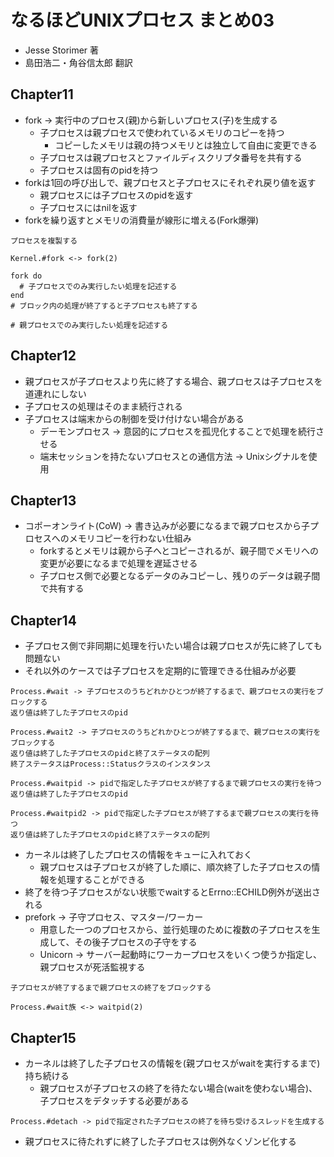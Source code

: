 # なるほどUNIXプロセス まとめ03
- Jesse Storimer 著
- 島田浩二・角谷信太郎 翻訳

## Chapter11
- fork -> 実行中のプロセス(親)から新しいプロセス(子)を生成する
  - 子プロセスは親プロセスで使われているメモリのコピーを持つ
    - コピーしたメモリは親の持つメモリとは独立して自由に変更できる
  - 子プロセスは親プロセスとファイルディスクリプタ番号を共有する
  - 子プロセスは固有のpidを持つ
- forkは1回の呼び出しで、親プロセスと子プロセスにそれぞれ戻り値を返す
  - 親プロセスには子プロセスのpidを返す
  - 子プロセスにはnilを返す
- forkを繰り返すとメモリの消費量が線形に増える(Fork爆弾)
```
プロセスを複製する

Kernel.#fork <-> fork(2)

fork do
  # 子プロセスでのみ実行したい処理を記述する
end
# ブロック内の処理が終了すると子プロセスも終了する

# 親プロセスでのみ実行したい処理を記述する
```

## Chapter12
- 親プロセスが子プロセスより先に終了する場合、親プロセスは子プロセスを道連れにしない
- 子プロセスの処理はそのまま続行される
- 子プロセスは端末からの制御を受け付けない場合がある
  - デーモンプロセス -> 意図的にプロセスを孤児化することで処理を続行させる
  - 端末セッションを持たないプロセスとの通信方法 -> Unixシグナルを使用

## Chapter13
- コポーオンライト(CoW) -> 書き込みが必要になるまで親プロセスから子プロセスへのメモリコピーを行わない仕組み
  - forkするとメモリは親から子へとコピーされるが、親子間でメモリへの変更が必要になるまで処理を遅延させる
  - 子プロセス側で必要となるデータのみコピーし、残りのデータは親子間で共有する

## Chapter14
- 子プロセス側で非同期に処理を行いたい場合は親プロセスが先に終了しても問題ない
- それ以外のケースでは子プロセスを定期的に管理できる仕組みが必要

```
Process.#wait -> 子プロセスのうちどれかひとつが終了するまで、親プロセスの実行をブロックする
返り値は終了した子プロセスのpid
```
```
Process.#wait2 -> 子プロセスのうちどれかひとつが終了するまで、親プロセスの実行をブロックする
返り値は終了した子プロセスのpidと終了ステータスの配列
終了ステータスはProcess::Statusクラスのインスタンス
```
```
Process.#waitpid -> pidで指定した子プロセスが終了するまで親プロセスの実行を待つ
返り値は終了した子プロセスのpid
```
```
Process.#waitpid2 -> pidで指定した子プロセスが終了するまで親プロセスの実行を待つ
返り値は終了した子プロセスのpidと終了ステータスの配列
```

- カーネルは終了したプロセスの情報をキューに入れておく
  - 親プロセスは子プロセスが終了した順に、順次終了した子プロセスの情報を処理することができる
- 終了を待つ子プロセスがない状態でwaitするとErrno::ECHILD例外が送出される
- prefork -> 子守プロセス、マスター/ワーカー
  - 用意した一つのプロセスから、並行処理のために複数の子プロセスを生成して、その後子プロセスの子守をする
  - Unicorn -> サーバー起動時にワーカープロセスをいくつ使うか指定し、親プロセスが死活監視する

```
子プロセスが終了するまで親プロセスの終了をブロックする

Process.#wait族 <-> waitpid(2)
```

## Chapter15
- カーネルは終了した子プロセスの情報を(親プロセスがwaitを実行するまで)持ち続ける
  - 親プロセスが子プロセスの終了を待たない場合(waitを使わない場合)、子プロセスをデタッチする必要がある
```
Process.#detach -> pidで指定された子プロセスの終了を待ち受けるスレッドを生成する
```
- 親プロセスに待たれずに終了した子プロセスは例外なくゾンビ化する
